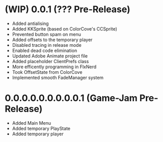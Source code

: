 # (WIP) 0.0.1 (??? Pre-Release)
- Added antialising
- Added KKSprite (based on ColorCove's CCSprite)
- Prevented button spam on menu
- Added offsets to the temporary player
- Disabled tracing in release mode
- Enabled dead code elimination
- Updated Adobe Animate project file
- Added placeholder ClientPrefs class
- More efficently programming in FlxNerd
- Took OffsetState from ColorCove
- Implemented smooth FadeManager system
# 0.0.0.0.0.0.0.0.0.1 (Game-Jam Pre-Release)
- Added Main Menu
- Added temporary PlayState
- Added temporary player
